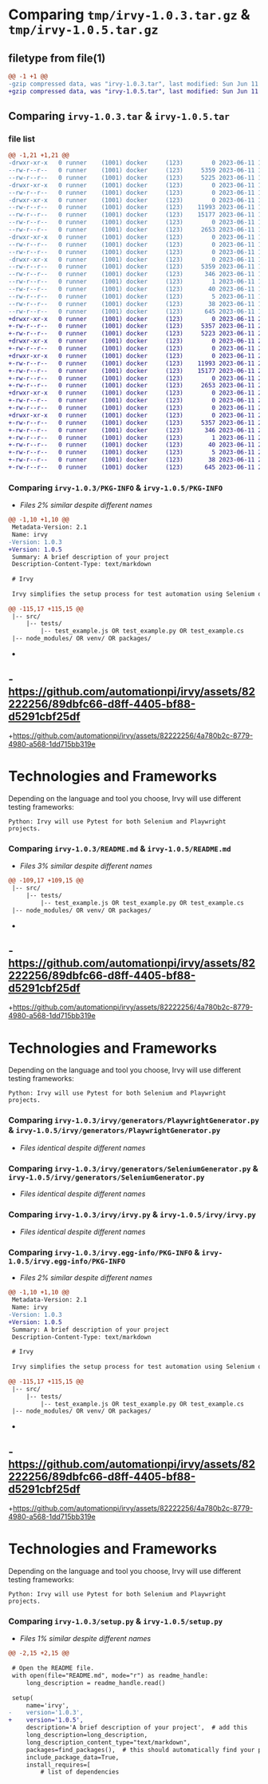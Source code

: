 # Comparing `tmp/irvy-1.0.3.tar.gz` & `tmp/irvy-1.0.5.tar.gz`

## filetype from file(1)

```diff
@@ -1 +1 @@
-gzip compressed data, was "irvy-1.0.3.tar", last modified: Sun Jun 11 10:08:07 2023, max compression
+gzip compressed data, was "irvy-1.0.5.tar", last modified: Sun Jun 11 21:40:11 2023, max compression
```

## Comparing `irvy-1.0.3.tar` & `irvy-1.0.5.tar`

### file list

```diff
@@ -1,21 +1,21 @@
-drwxr-xr-x   0 runner    (1001) docker     (123)        0 2023-06-11 10:08:07.957610 irvy-1.0.3/
--rw-r--r--   0 runner    (1001) docker     (123)     5359 2023-06-11 10:08:07.957610 irvy-1.0.3/PKG-INFO
--rw-r--r--   0 runner    (1001) docker     (123)     5225 2023-06-11 10:07:45.000000 irvy-1.0.3/README.md
-drwxr-xr-x   0 runner    (1001) docker     (123)        0 2023-06-11 10:08:07.953609 irvy-1.0.3/irvy/
--rw-r--r--   0 runner    (1001) docker     (123)        0 2023-06-11 10:07:45.000000 irvy-1.0.3/irvy/__init__.py
-drwxr-xr-x   0 runner    (1001) docker     (123)        0 2023-06-11 10:08:07.953609 irvy-1.0.3/irvy/generators/
--rw-r--r--   0 runner    (1001) docker     (123)    11993 2023-06-11 10:07:45.000000 irvy-1.0.3/irvy/generators/PlaywrightGenerator.py
--rw-r--r--   0 runner    (1001) docker     (123)    15177 2023-06-11 10:07:45.000000 irvy-1.0.3/irvy/generators/SeleniumGenerator.py
--rw-r--r--   0 runner    (1001) docker     (123)        0 2023-06-11 10:07:45.000000 irvy-1.0.3/irvy/generators/__init__.py
--rw-r--r--   0 runner    (1001) docker     (123)     2653 2023-06-11 10:07:45.000000 irvy-1.0.3/irvy/irvy.py
-drwxr-xr-x   0 runner    (1001) docker     (123)        0 2023-06-11 10:08:07.953609 irvy-1.0.3/irvy/utils/
--rw-r--r--   0 runner    (1001) docker     (123)        0 2023-06-11 10:07:45.000000 irvy-1.0.3/irvy/utils/__init__.py
--rw-r--r--   0 runner    (1001) docker     (123)        0 2023-06-11 10:07:45.000000 irvy-1.0.3/irvy/utils/configuration.py
-drwxr-xr-x   0 runner    (1001) docker     (123)        0 2023-06-11 10:08:07.953609 irvy-1.0.3/irvy.egg-info/
--rw-r--r--   0 runner    (1001) docker     (123)     5359 2023-06-11 10:08:07.000000 irvy-1.0.3/irvy.egg-info/PKG-INFO
--rw-r--r--   0 runner    (1001) docker     (123)      346 2023-06-11 10:08:07.000000 irvy-1.0.3/irvy.egg-info/SOURCES.txt
--rw-r--r--   0 runner    (1001) docker     (123)        1 2023-06-11 10:08:07.000000 irvy-1.0.3/irvy.egg-info/dependency_links.txt
--rw-r--r--   0 runner    (1001) docker     (123)       40 2023-06-11 10:08:07.000000 irvy-1.0.3/irvy.egg-info/entry_points.txt
--rw-r--r--   0 runner    (1001) docker     (123)        5 2023-06-11 10:08:07.000000 irvy-1.0.3/irvy.egg-info/top_level.txt
--rw-r--r--   0 runner    (1001) docker     (123)       38 2023-06-11 10:08:07.957610 irvy-1.0.3/setup.cfg
--rw-r--r--   0 runner    (1001) docker     (123)      645 2023-06-11 10:07:45.000000 irvy-1.0.3/setup.py
+drwxr-xr-x   0 runner    (1001) docker     (123)        0 2023-06-11 21:40:11.097295 irvy-1.0.5/
+-rw-r--r--   0 runner    (1001) docker     (123)     5357 2023-06-11 21:40:11.097295 irvy-1.0.5/PKG-INFO
+-rw-r--r--   0 runner    (1001) docker     (123)     5223 2023-06-11 21:39:57.000000 irvy-1.0.5/README.md
+drwxr-xr-x   0 runner    (1001) docker     (123)        0 2023-06-11 21:40:11.093294 irvy-1.0.5/irvy/
+-rw-r--r--   0 runner    (1001) docker     (123)        0 2023-06-11 21:39:57.000000 irvy-1.0.5/irvy/__init__.py
+drwxr-xr-x   0 runner    (1001) docker     (123)        0 2023-06-11 21:40:11.097295 irvy-1.0.5/irvy/generators/
+-rw-r--r--   0 runner    (1001) docker     (123)    11993 2023-06-11 21:39:57.000000 irvy-1.0.5/irvy/generators/PlaywrightGenerator.py
+-rw-r--r--   0 runner    (1001) docker     (123)    15177 2023-06-11 21:39:57.000000 irvy-1.0.5/irvy/generators/SeleniumGenerator.py
+-rw-r--r--   0 runner    (1001) docker     (123)        0 2023-06-11 21:39:57.000000 irvy-1.0.5/irvy/generators/__init__.py
+-rw-r--r--   0 runner    (1001) docker     (123)     2653 2023-06-11 21:39:57.000000 irvy-1.0.5/irvy/irvy.py
+drwxr-xr-x   0 runner    (1001) docker     (123)        0 2023-06-11 21:40:11.097295 irvy-1.0.5/irvy/utils/
+-rw-r--r--   0 runner    (1001) docker     (123)        0 2023-06-11 21:39:57.000000 irvy-1.0.5/irvy/utils/__init__.py
+-rw-r--r--   0 runner    (1001) docker     (123)        0 2023-06-11 21:39:57.000000 irvy-1.0.5/irvy/utils/configuration.py
+drwxr-xr-x   0 runner    (1001) docker     (123)        0 2023-06-11 21:40:11.097295 irvy-1.0.5/irvy.egg-info/
+-rw-r--r--   0 runner    (1001) docker     (123)     5357 2023-06-11 21:40:11.000000 irvy-1.0.5/irvy.egg-info/PKG-INFO
+-rw-r--r--   0 runner    (1001) docker     (123)      346 2023-06-11 21:40:11.000000 irvy-1.0.5/irvy.egg-info/SOURCES.txt
+-rw-r--r--   0 runner    (1001) docker     (123)        1 2023-06-11 21:40:11.000000 irvy-1.0.5/irvy.egg-info/dependency_links.txt
+-rw-r--r--   0 runner    (1001) docker     (123)       40 2023-06-11 21:40:11.000000 irvy-1.0.5/irvy.egg-info/entry_points.txt
+-rw-r--r--   0 runner    (1001) docker     (123)        5 2023-06-11 21:40:11.000000 irvy-1.0.5/irvy.egg-info/top_level.txt
+-rw-r--r--   0 runner    (1001) docker     (123)       38 2023-06-11 21:40:11.097295 irvy-1.0.5/setup.cfg
+-rw-r--r--   0 runner    (1001) docker     (123)      645 2023-06-11 21:39:57.000000 irvy-1.0.5/setup.py
```

### Comparing `irvy-1.0.3/PKG-INFO` & `irvy-1.0.5/PKG-INFO`

 * *Files 2% similar despite different names*

```diff
@@ -1,10 +1,10 @@
 Metadata-Version: 2.1
 Name: irvy
-Version: 1.0.3
+Version: 1.0.5
 Summary: A brief description of your project
 Description-Content-Type: text/markdown
 
 # Irvy
 
 Irvy simplifies the setup process for test automation using Selenium or Playwright across multiple programming languages. It serves as a valuable tool for both novice automation engineers and seasoned professionals, facilitating a seamless transition between programming languages such as Java, C#, or JavaScript by providing comparable building blocks.
 
@@ -115,17 +115,15 @@
 |-- src/
     |-- tests/
         |-- test_example.js OR test_example.py OR test_example.cs
 |-- node_modules/ OR venv/ OR packages/
 ```
 
 
-
-https://github.com/automationpi/irvy/assets/82222256/89dbfc66-d8ff-4405-bf88-d5291cbf25df
-
+https://github.com/automationpi/irvy/assets/82222256/4a780b2c-8779-4980-a568-1dd715bb319e
 
 
 
 # Technologies and Frameworks
 Depending on the language and tool you choose, Irvy will use different testing frameworks:
 ```
 Python: Irvy will use Pytest for both Selenium and Playwright projects.
```

### Comparing `irvy-1.0.3/README.md` & `irvy-1.0.5/README.md`

 * *Files 3% similar despite different names*

```diff
@@ -109,17 +109,15 @@
 |-- src/
     |-- tests/
         |-- test_example.js OR test_example.py OR test_example.cs
 |-- node_modules/ OR venv/ OR packages/
 ```
 
 
-
-https://github.com/automationpi/irvy/assets/82222256/89dbfc66-d8ff-4405-bf88-d5291cbf25df
-
+https://github.com/automationpi/irvy/assets/82222256/4a780b2c-8779-4980-a568-1dd715bb319e
 
 
 
 # Technologies and Frameworks
 Depending on the language and tool you choose, Irvy will use different testing frameworks:
 ```
 Python: Irvy will use Pytest for both Selenium and Playwright projects.
```

### Comparing `irvy-1.0.3/irvy/generators/PlaywrightGenerator.py` & `irvy-1.0.5/irvy/generators/PlaywrightGenerator.py`

 * *Files identical despite different names*

### Comparing `irvy-1.0.3/irvy/generators/SeleniumGenerator.py` & `irvy-1.0.5/irvy/generators/SeleniumGenerator.py`

 * *Files identical despite different names*

### Comparing `irvy-1.0.3/irvy/irvy.py` & `irvy-1.0.5/irvy/irvy.py`

 * *Files identical despite different names*

### Comparing `irvy-1.0.3/irvy.egg-info/PKG-INFO` & `irvy-1.0.5/irvy.egg-info/PKG-INFO`

 * *Files 2% similar despite different names*

```diff
@@ -1,10 +1,10 @@
 Metadata-Version: 2.1
 Name: irvy
-Version: 1.0.3
+Version: 1.0.5
 Summary: A brief description of your project
 Description-Content-Type: text/markdown
 
 # Irvy
 
 Irvy simplifies the setup process for test automation using Selenium or Playwright across multiple programming languages. It serves as a valuable tool for both novice automation engineers and seasoned professionals, facilitating a seamless transition between programming languages such as Java, C#, or JavaScript by providing comparable building blocks.
 
@@ -115,17 +115,15 @@
 |-- src/
     |-- tests/
         |-- test_example.js OR test_example.py OR test_example.cs
 |-- node_modules/ OR venv/ OR packages/
 ```
 
 
-
-https://github.com/automationpi/irvy/assets/82222256/89dbfc66-d8ff-4405-bf88-d5291cbf25df
-
+https://github.com/automationpi/irvy/assets/82222256/4a780b2c-8779-4980-a568-1dd715bb319e
 
 
 
 # Technologies and Frameworks
 Depending on the language and tool you choose, Irvy will use different testing frameworks:
 ```
 Python: Irvy will use Pytest for both Selenium and Playwright projects.
```

### Comparing `irvy-1.0.3/setup.py` & `irvy-1.0.5/setup.py`

 * *Files 1% similar despite different names*

```diff
@@ -2,15 +2,15 @@
 
 # Open the README file.
 with open(file="README.md", mode="r") as readme_handle:
     long_description = readme_handle.read()
 
 setup(
     name='irvy',
-    version='1.0.3',
+    version='1.0.5',
     description='A brief description of your project',  # add this
     long_description=long_description,
     long_description_content_type="text/markdown",
     packages=find_packages(),  # this should automatically find your packages
     include_package_data=True,
     install_requires=[
         # list of dependencies
```

